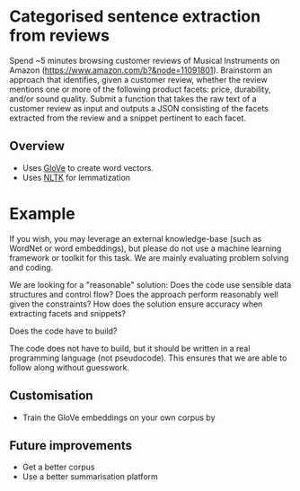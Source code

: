 # Categorised sentence extraction from reviews



Spend ~5 minutes browsing customer reviews of Musical Instruments on Amazon (https://www.amazon.com/b?&node=11091801).
Brainstorm an approach that identifies, given a customer review, whether the review mentions one or more of the following product facets: price, durability, and/or sound quality.
Submit a function that takes the raw text of a customer review as input and outputs a JSON consisting of the facets extracted from the review and a snippet pertinent to each facet.

## Overview
- Uses [GloVe](https://github.com/stanfordnlp/GloVe) to create word vectors.
- Uses [NLTK](http://www.nltk.org/) for lemmatization

# Example

If you wish, you may leverage an external knowledge-base (such as WordNet or word embeddings), but please do not use a machine learning framework or toolkit for this task. We are mainly evaluating problem solving and coding.


We are looking for a "reasonable" solution: Does the code use sensible data structures and control flow? Does the approach perform reasonably well given the constraints? How does the solution ensure accuracy when extracting facets and snippets?

Does the code have to build?

The code does not have to build, but it should be written in a real programming language (not pseudocode). This ensures that we are able to follow along without guesswork.

## Customisation
- Train the GloVe embeddings on your own corpus by 


## Future improvements
- Get a better corpus
- Use a better summarisation platform
